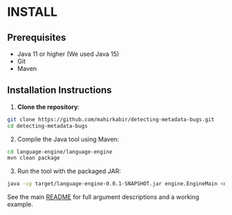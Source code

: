 # INSTALL

## Prerequisites

- Java 11 or higher (We used Java 15)
- Git
- Maven

## Installation Instructions

1. **Clone the repository**:
```bash
git clone https://github.com/mahirkabir/detecting-metadata-bugs.git
cd detecting-metadata-bugs
```

2. Compile the Java tool using Maven:
```bash
cd language-engine/language-engine
mvn clean package
```

3. Run the tool with the packaged JAR:
```bash
java -cp target/language-engine-0.0.1-SNAPSHOT.jar engine.EngineMain <dataset-folder> <project-name> <commit-id> <output-path> <rules-folder> <log-path> <library-classes-file>
```

See the main [README](/README.md) for full argument descriptions and a working example.
